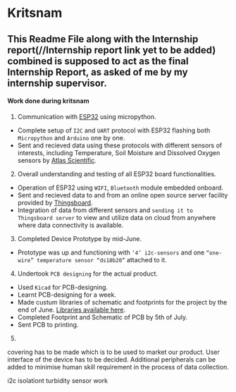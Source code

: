 # Kritsnam
## This Readme File along with the Internship report(//Internship report link yet to be added) combined is supposed to act as the final Internship Report, as asked of me by my internship supervisor. 
#### Work done during kritsnam

1. Communication with [ESP32](https://www.espressif.com/en/products/hardware/esp32/overview) using micropython.
 * Complete setup of `I2C` and `UART` protocol with ESP32 flashing both `Micropython` and `Arduino` one by one.
 * Sent and recieved data using these protocols with different sensors of interests, including Temperature, Soil Moisture and Dissolved 
Oxygen sensors by [Atlas Scientific](https://www.atlas-scientific.com/).
 
2. Overall understanding and testing of all ESP32 board functionalities.
 * Operation of ESP32 using `WIFI`, `Bluetooth` module embedded onboard.
 * Sent and recieved data to and from an online open source server facility provided by [Thingsboard](https://thingsboard.io/).
 * Integration of data from different sensors and `sending it to Thingsboard server` to view and utilize data on cloud from anywhere where data connectivity is available.


3. Completed Device Prototype by mid-June.
 * Prototype was up and functioning with `‘4’ i2c-sensors` and one `“one-wire” temperature sensor “ds18b20”` attached to it.
 
4. Undertook `PCB designing` for the actual product.
 * Used `Kicad` for PCB-designing.
 * Learnt PCB-designing for a week.
 * Made custum libraries of schematic and footprints for the project by the end of June. 
[Libraries available here](https://github.com/bsahil/Kritsnam/tree/master/PCB-Design).
 * Completed Footprint and Schematic of PCB by 5th of July.
 * Sent PCB to printing.

5. 

covering has to be made which is to be used to market our product.
User interface of the device has to be decided.
Additional peripherals can be added to minimise human skill requirement in the process of data collection.

i2c isolationt
turbidity sensor work
